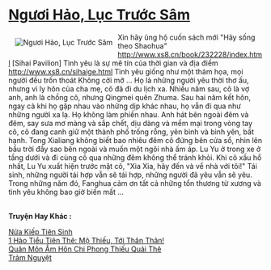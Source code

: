 <a href="https://truyentiki.com/nguoi-hao-luc-truoc-sam.30416/" title="Ngươi Hảo, Lục Trước Sâm"><h1>Ngươi Hảo, Lục Trước Sâm</h1></a><div style="display:table"><img align="right" style="float: left; padding: 10px;" src="https://truyentiki.com/a/img/str/src/30416.jpg" alt="Ngươi Hảo, Lục Trước Sâm">Xin hãy ủng hộ cuốn sách mới "Hãy sống theo Shaohua" http://www.xs8.cn/book/232228/index.html [Sihai Pavilion] Tình yêu là sự mê tín của thời gian và địa điểm http://www.xs8.cn/sihaige.html Tình yêu giống như một thảm họa, mọi người đều trốn thoát Không cởi mở ... Họ là những người yêu thời thơ ấu, nhưng vì ly hôn của cha mẹ, cô đã đi du lịch xa. Nhiều năm sau, cô là vợ anh, anh là chồng cô, nhưng Qingmei quên Zhuma. Sau hai năm kết hôn, ngay cả khi họ gặp nhau vào những dịp khác nhau, họ vẫn đi qua như những người xa lạ. Họ không làm phiền nhau. Anh hát bên ngoài đêm và đêm, say sưa mơ màng và sắp chết, dịu dàng và mềm mại trong vòng tay cô, cô đang canh giữ một thành phố trống rỗng, yên bình và bình yên, bất hạnh. Tong Xialiang không biết bao nhiêu đêm cô đứng bên cửa sổ, nhìn lên bầu trời đầy sao bên ngoài và muốn một ngôi nhà ấm áp. Lu Yu ở trong xe ở tầng dưới và đi cùng cô qua những đêm không thể tránh khỏi. Khi cô xấu hổ nhất, Lu Yu xuất hiện trước mặt cô, "Xia Xia, hãy đến và về nhà với tôi!" Tái sinh, những người tái hợp vẫn sẽ tái hợp, những người đã yêu vẫn sẽ yêu. Trong những năm đó, Fanghua cảm ơn tất cả những tổn thương từ xương và tình yêu không bao giờ biến mất ...</div><p><br><b>Truyện Hay Khác :</b></p><a href="https://truyentiki.com/nua-kiep-tien-sinh.30415/" alt="Nửa Kiếp Tiên Sinh">Nửa Kiếp Tiên Sinh</a><br/><a href="https://www.wattpad.com/story/229025600-1-ho-tiu-tin-th-m-thiu,-ti-thn-thn" alt="1 Hào Tiểu Tiên Thê: Mộ Thiếu, Tới Thân Thân!">1 Hào Tiểu Tiên Thê: Mộ Thiếu, Tới Thân Thân!</a><br/><a href="https://github.com/nownovels/truyenhay/tree/master/truyenhay/30368/README.md" alt="Quân Môn Ấm Hôn Chi Phong Thiếu Quải Thê">Quân Môn Ấm Hôn Chi Phong Thiếu Quải Thê</a><br/><a href="https://github.com/nownovels/top500/tree/master/truyenhay/33522/" alt="Trảm Nguyệt">Trảm Nguyệt</a><br/>